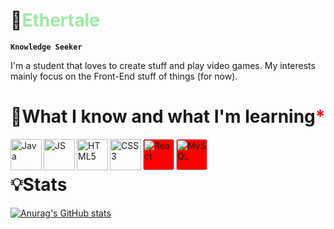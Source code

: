 # 🌴<span style="color: #9eeba5">Ethertale</span>

**`Knowledge Seeker`**

I'm a student that loves to create stuff and play video games. My interests mainly focus on the Front-End
stuff of things (for now).

# 📖What I know and what I'm learning<span style="color: red">*</span>

<img align="left" alt="Java" width="50px" src="https://cdn.jsdelivr.net/gh/devicons/devicon@latest/icons/java/java-original.svg">
<img align="left" alt="JS" width="50px" src="https://cdn.jsdelivr.net/gh/devicons/devicon@latest/icons/javascript/javascript-original.svg">
<img align="left" alt="HTML5" width="50px" src="https://cdn.jsdelivr.net/gh/devicons/devicon@latest/icons/html5/html5-original.svg">
<img align="left" alt="CSS3" width="50px" src="https://cdn.jsdelivr.net/gh/devicons/devicon@latest/icons/css3/css3-original.svg">
<img align="left" alt="React" width="50px" style="background-color: red; border-radius: 5px" src="https://cdn.jsdelivr.net/gh/devicons/devicon@latest/icons/react/react-original.svg">
<img align="left" alt="MySQL" width="50px" style="background-color: red; border-radius: 5px" src="https://cdn.jsdelivr.net/gh/devicons/devicon@latest/icons/mysql/mysql-original.svg">

<br>


# 💡Stats

[![Anurag's GitHub stats](https://github-readme-stats.vercel.app/api?username=ethertale&show_icons=true&theme=merko)](https://github.com/anuraghazra/github-readme-stats)
